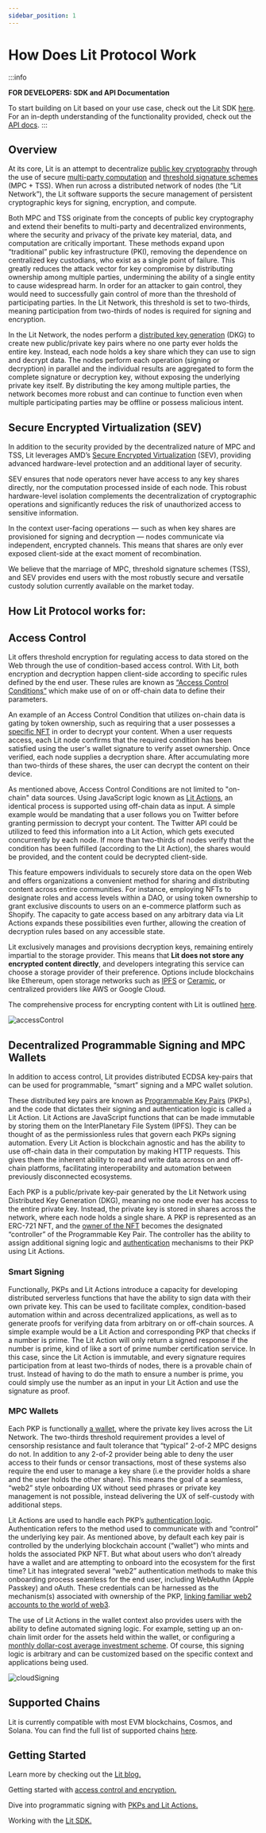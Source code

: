```yaml
---
sidebar_position: 1
---
```


# How Does Lit Protocol Work

:::info

**FOR DEVELOPERS: SDK and API Documentation**

To start building on Lit based on your use case, check out the Lit SDK [here](../sdk/installation.md). For an in-depth understanding of the functionality provided, check out the [API docs](https://js-sdk.litprotocol.com/).
:::

## Overview

At its core, Lit is an attempt to decentralize [public key cryptography](https://www.cloudflare.com/learning/ssl/how-does-public-key-encryption-work/) through the use of secure [multi-party computation](https://en.wikipedia.org/wiki/Secure_multi-party_computation) and [threshold signature schemes](https://en.wikipedia.org/wiki/Threshold_cryptosystem) (MPC + TSS). When run across a distributed network of nodes (the “Lit Network”), the Lit software supports the secure management of persistent cryptographic keys for signing, encryption, and compute.

Both MPC and TSS originate from the concepts of public key cryptography and extend their benefits to multi-party and decentralized environments, where the security and privacy of the private key material, data, and computation are critically important. These methods expand upon “traditional” public key infrastructure (PKI), removing the dependence on centralized key custodians, who exist as a single point of failure. This greatly reduces the attack vector for key compromise by distributing ownership among multiple parties, undermining the ability of a single entity to cause widespread harm. In order for an attacker to gain control, they would need to successfully gain control of more than the threshold of participating parties. In the Lit Network, this threshold is set to two-thirds, meaning participation from two-thirds of nodes is required for signing and encryption.

In the Lit Network, the nodes perform a [distributed key generation](../resources/glossary#distributed-key-generation) (DKG) to create new public/private key pairs where no one party ever holds the entire key. Instead, each node holds a key share which they can use to sign and decrypt data. The nodes perform each operation (signing or decryption) in parallel and the individual results are aggregated to form the complete signature or decryption key, without exposing the underlying private key itself. By distributing the key among multiple parties, the network becomes more robust and can continue to function even when multiple participating parties may be offline or possess malicious intent.

## Secure Encrypted Virtualization (SEV)

In addition to the security provided by the decentralized nature of MPC and TSS, Lit leverages AMD’s [Secure Encrypted Virtualization](https://www.amd.com/system/files/TechDocs/SEV-SNP-strengthening-vm-isolation-with-integrity-protection-and-more.pdf) (SEV), providing advanced hardware-level protection and an additional layer of security.

SEV ensures that node operators never have access to any key shares directly, nor the computation processed inside of each node. This robust hardware-level isolation complements the decentralization of cryptographic operations and significantly reduces the risk of unauthorized access to sensitive information.

In the context user-facing operations — such as when key shares are provisioned for signing and decryption — nodes communicate via independent, encrypted channels. This means that shares are only ever exposed client-side at the exact moment of recombination.

We believe that the marriage of MPC, threshold signature schemes (TSS), and SEV provides end users with the most robustly secure and versatile custody solution currently available on the market today.

## How Lit Protocol works for:

## Access Control

Lit offers threshold encryption for regulating access to data stored on the Web through the use of condition-based access control. With Lit, both encryption and decryption happen client-side according to specific rules defined by the end user. These rules are known as [“Access Control Conditions”](../sdk/access-control/evm/basic-examples) which make use of on or off-chain data to define their parameters.

An example of an Access Control Condition that utilizes on-chain data is gating by token ownership, such as requiring that a user possesses a [specific NFT](../sdk/access-control/evm/basic-examples#must-posess-a-specific-erc721-token-nft) in order to decrypt your content. When a user requests access, each Lit node confirms that the required condition has been satisfied using the user's wallet signature to verify asset ownership. Once verified, each node supplies a decryption share. After accumulating more than two-thirds of these shares, the user can decrypt the content on their device.

As mentioned above, Access Control Conditions are not limited to "on-chain" data sources. Using JavaScript logic known as [Lit Actions](../sdk/access-control/condition-types/lit-action-conditions), an identical process is supported using off-chain data as input. A simple example would be mandating that a user follows you on Twitter before granting permission to decrypt your content. The Twitter API could be utilized to feed this information into a Lit Action, which gets executed concurrently by each node. If more than two-thirds of nodes verify that the condition has been fulfilled (according to the Lit Action), the shares would be provided, and the content could be decrypted client-side.

This feature empowers individuals to securely store data on the open Web and offers organizations a convenient method for sharing and distributing content across entire communities. For instance, employing NFTs to designate roles and access levels within a DAO, or using token ownership to grant exclusive discounts to users on an e-commerce platform such as Shopify. The capacity to gate access based on any arbitrary data via Lit Actions expands these possibilities even further, allowing the creation of decryption rules based on any accessible state.

Lit exclusively manages and provisions decryption keys, remaining entirely impartial to the storage provider. This means that **Lit does not store any encrypted content directly**, and developers integrating this service can choose a storage provider of their preference. Options include blockchains like Ethereum, open storage networks such as [IPFS](https://spark.litprotocol.com/encrypttoipfs/) or [Ceramic](https://github.com/LIT-Protocol/CeramicIntegration), or centralized providers like AWS or Google Cloud.

The comprehensive process for encrypting content with Lit is outlined [here](../sdk/access-control/encryption#high-level-overview).

![accessControl](/img/AccessControl.png)

## Decentralized Programmable Signing and MPC Wallets

In addition to access control, Lit provides distributed ECDSA key-pairs that can be used for programmable, “smart” signing and a MPC wallet solution.

These distributed key pairs are known as [Programmable Key Pairs](../sdk/wallets/intro) (PKPs), and the code that dictates their signing and authentication logic is called a Lit Action. Lit Actions are JavaScript functions that can be made immutable by storing them on the InterPlanetary File System (IPFS). They can be thought of as the permissionless rules that govern each PKPs signing automation. Every Lit Action is blockchain agnostic and has the ability to use off-chain data in their computation by making HTTP requests. This gives them the inherent ability to read and write data across on and off-chain platforms, facilitating interoperability and automation between previously disconnected ecosystems.

Each PKP is a public/private key-pair generated by the Lit Network using Distributed Key Generation (DKG), meaning no one node ever has access to the entire private key. Instead, the private key is stored in shares across the network, where each node holds a single share. A PKP is represented as an ERC-721 NFT, and the [owner of the NFT](../sdk/wallets/minting) becomes the designated “controller” of the Programmable Key Pair. The controller has the ability to assign additional signing logic and [authentication](../sdk/authentication/overview) mechanisms to their PKP using Lit Actions.

### Smart Signing

Functionally, PKPs and Lit Actions introduce a capacity for developing distributed serverless functions that have the ability to sign data with their own private key. This can be used to facilitate complex, condition-based automation within and across decentralized applications, as well as to generate proofs for verifying data from arbitrary on or off-chain sources. A simple example would be a Lit Action and corresponding PKP that checks if a number is prime. The Lit Action will only return a signed response if the number is prime, kind of like a sort of prime number certification service. In this case, since the Lit Action is immutable, and every signature requires participation from at least two-thirds of nodes, there is a provable chain of trust. Instead of having to do the math to ensure a number is prime, you could simply use the number as an input in your Lit Action and use the signature as proof.

### MPC Wallets

Each PKP is functionally [a wallet](../sdk/wallets/intro), where the private key lives across the Lit Network. The two-thirds threshold requirement provides a level of censorship resistance and fault tolerance that “typical” 2-of-2 MPC designs do not. In addition to any 2-of-2 provider being able to deny the user access to their funds or censor transactions, most of these systems also require the end user to manage a key share (i.e the provider holds a share and the user holds the other share). This means the goal of a seamless, “web2” style onboarding UX without seed phrases or private key management is not possible, instead delivering the UX of self-custody with additional steps.

Lit Actions are used to handle each PKP’s [authentication logic](https://spark.litprotocol.com/how-authentication-works-with-pkps/). Authentication refers to the method used to communicate with and “control” the underlying key pair. As mentioned above, by default each key pair is controlled by the underlying blockchain account (“wallet”) who mints and holds the associated PKP NFT. But what about users who don’t already have a wallet and are attempting to onboard into the ecosystem for the first time? Lit has integrated several “web2” authentication methods to make this onboarding process seamless for the end user, including WebAuthn (Apple Passkey) and oAuth. These credentials can be harnessed as the mechanism(s) associated with ownership of the PKP, [linking familiar web2 accounts to the world of web3](https://spark.litprotocol.com/wallet-abstraction-with-google-oauth/).

The use of Lit Actions in the wallet context also provides users with the ability to define automated signing logic. For example, setting up an on-chain limit order for the assets held within the wallet, or configuring a [monthly dollar-cost average investment scheme](https://spark.litprotocol.com/automated-portfolio-rebalancing-uniswap/). Of course, this signing logic is arbitrary and can be customized based on the specific context and applications being used.

![cloudSigning](/img/CloudSigning.png)

## Supported Chains

Lit is currently compatible with most EVM blockchains, Cosmos, and Solana. You can find the full list of supported chains [here](../resources/supported-chains).

## Getting Started

Learn more by checking out the [Lit blog.](https://spark.litprotocol.com/resources/)

Getting started with [access control and encryption.](../sdk/access-control/intro)

Dive into programmatic signing with [PKPs and Lit Actions.](../sdk/wallets/intro)

Working with the [Lit SDK.](../sdk/installation)

